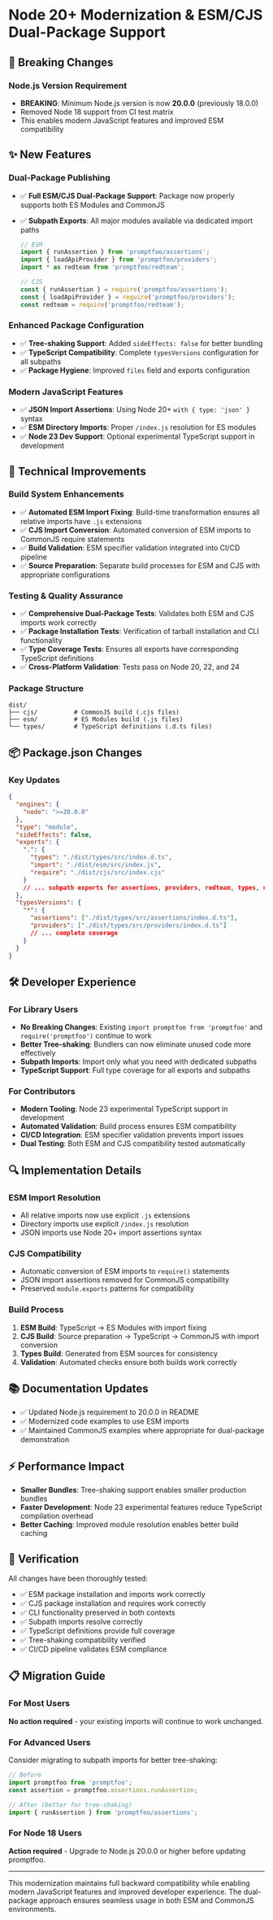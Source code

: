 # Node 20+ Modernization & ESM/CJS Dual-Package Support

## 🚨 Breaking Changes

### Node.js Version Requirement

- **BREAKING**: Minimum Node.js version is now **20.0.0** (previously 18.0.0)
- Removed Node 18 support from CI test matrix
- This enables modern JavaScript features and improved ESM compatibility

## ✨ New Features

### Dual-Package Publishing

- ✅ **Full ESM/CJS Dual-Package Support**: Package now properly supports both ES Modules and CommonJS
- ✅ **Subpath Exports**: All major modules available via dedicated import paths

  ```javascript
  // ESM
  import { runAssertion } from 'promptfoo/assertions';
  import { loadApiProvider } from 'promptfoo/providers';
  import * as redteam from 'promptfoo/redteam';

  // CJS
  const { runAssertion } = require('promptfoo/assertions');
  const { loadApiProvider } = require('promptfoo/providers');
  const redteam = require('promptfoo/redteam');
  ```

### Enhanced Package Configuration

- ✅ **Tree-shaking Support**: Added `sideEffects: false` for better bundling
- ✅ **TypeScript Compatibility**: Complete `typesVersions` configuration for all subpaths
- ✅ **Package Hygiene**: Improved `files` field and exports configuration

### Modern JavaScript Features

- ✅ **JSON Import Assertions**: Using Node 20+ `with { type: 'json' }` syntax
- ✅ **ESM Directory Imports**: Proper `/index.js` resolution for ES modules
- ✅ **Node 23 Dev Support**: Optional experimental TypeScript support in development

## 🔧 Technical Improvements

### Build System Enhancements

- ✅ **Automated ESM Import Fixing**: Build-time transformation ensures all relative imports have `.js` extensions
- ✅ **CJS Import Conversion**: Automated conversion of ESM imports to CommonJS require statements
- ✅ **Build Validation**: ESM specifier validation integrated into CI/CD pipeline
- ✅ **Source Preparation**: Separate build processes for ESM and CJS with appropriate configurations

### Testing & Quality Assurance

- ✅ **Comprehensive Dual-Package Tests**: Validates both ESM and CJS imports work correctly
- ✅ **Package Installation Tests**: Verification of tarball installation and CLI functionality
- ✅ **Type Coverage Tests**: Ensures all exports have corresponding TypeScript definitions
- ✅ **Cross-Platform Validation**: Tests pass on Node 20, 22, and 24

### Package Structure

```
dist/
├── cjs/          # CommonJS build (.cjs files)
├── esm/          # ES Modules build (.js files)
└── types/        # TypeScript definitions (.d.ts files)
```

## 📦 Package.json Changes

### Key Updates

```json
{
  "engines": {
    "node": ">=20.0.0"
  },
  "type": "module",
  "sideEffects": false,
  "exports": {
    ".": {
      "types": "./dist/types/src/index.d.ts",
      "import": "./dist/esm/src/index.js",
      "require": "./dist/cjs/src/index.cjs"
    }
    // ... subpath exports for assertions, providers, redteam, types, util, etc.
  },
  "typesVersions": {
    "*": {
      "assertions": ["./dist/types/src/assertions/index.d.ts"],
      "providers": ["./dist/types/src/providers/index.d.ts"]
      // ... complete coverage
    }
  }
}
```

## 🛠️ Developer Experience

### For Library Users

- **No Breaking Changes**: Existing `import promptfoo from 'promptfoo'` and `require('promptfoo')` continue to work
- **Better Tree-shaking**: Bundlers can now eliminate unused code more effectively
- **Subpath Imports**: Import only what you need with dedicated subpaths
- **TypeScript Support**: Full type coverage for all exports and subpaths

### For Contributors

- **Modern Tooling**: Node 23 experimental TypeScript support in development
- **Automated Validation**: Build process ensures ESM compatibility
- **CI/CD Integration**: ESM specifier validation prevents import issues
- **Dual Testing**: Both ESM and CJS compatibility tested automatically

## 🔍 Implementation Details

### ESM Import Resolution

- All relative imports now use explicit `.js` extensions
- Directory imports use explicit `/index.js` resolution
- JSON imports use Node 20+ import assertions syntax

### CJS Compatibility

- Automatic conversion of ESM imports to `require()` statements
- JSON import assertions removed for CommonJS compatibility
- Preserved `module.exports` patterns for compatibility

### Build Process

1. **ESM Build**: TypeScript → ES Modules with import fixing
2. **CJS Build**: Source preparation → TypeScript → CommonJS with import conversion
3. **Types Build**: Generated from ESM sources for consistency
4. **Validation**: Automated checks ensure both builds work correctly

## 📚 Documentation Updates

- ✅ Updated Node.js requirement to 20.0.0 in README
- ✅ Modernized code examples to use ESM imports
- ✅ Maintained CommonJS examples where appropriate for dual-package demonstration

## ⚡ Performance Impact

- **Smaller Bundles**: Tree-shaking support enables smaller production bundles
- **Faster Development**: Node 23 experimental features reduce TypeScript compilation overhead
- **Better Caching**: Improved module resolution enables better build caching

## 🎯 Verification

All changes have been thoroughly tested:

- ✅ ESM package installation and imports work correctly
- ✅ CJS package installation and requires work correctly
- ✅ CLI functionality preserved in both contexts
- ✅ Subpath imports resolve correctly
- ✅ TypeScript definitions provide full coverage
- ✅ Tree-shaking compatibility verified
- ✅ CI/CD pipeline validates ESM compliance

## 📋 Migration Guide

### For Most Users

**No action required** - your existing imports will continue to work unchanged.

### For Advanced Users

Consider migrating to subpath imports for better tree-shaking:

```javascript
// Before
import promptfoo from 'promptfoo';
const assertion = promptfoo.assertions.runAssertion;

// After (better for tree-shaking)
import { runAssertion } from 'promptfoo/assertions';
```

### For Node 18 Users

**Action required** - Upgrade to Node.js 20.0.0 or higher before updating promptfoo.

---

This modernization maintains full backward compatibility while enabling modern JavaScript features and improved developer experience. The dual-package approach ensures seamless usage in both ESM and CommonJS environments.
